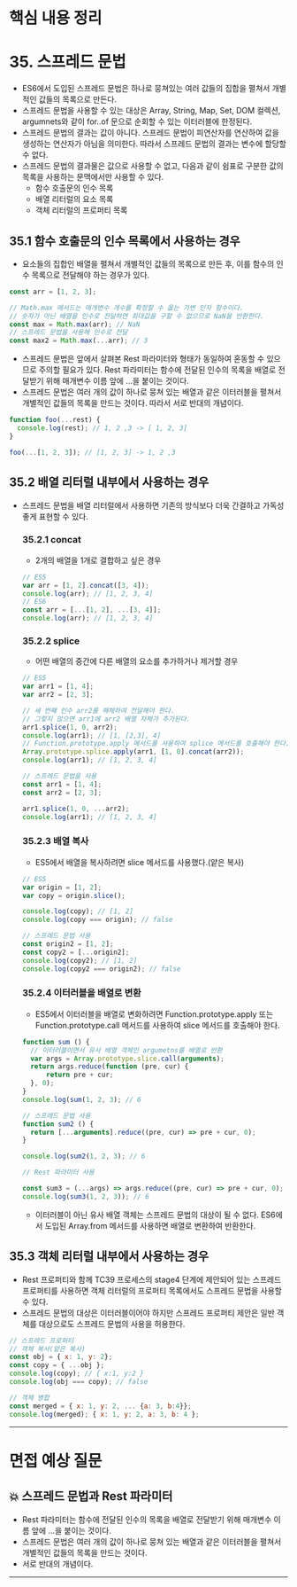 # 핵심 내용 정리

# 35. 스프레드 문법

- ES6에서 도입된 스프레드 문법은 하나로 뭉쳐있는 여러 값들의 집합을 펼쳐서 개별적인 값들의 목록으로 만든다.
- 스프레드 문법을 사용할 수 있는 대상은 Array, String, Map, Set, DOM 컬렉션, argumnets와 같이 for..of 문으로 순회할 수 있는 이터러블에 한정된다.
- 스프레드 문법의 결과는 값이 아니다. 스프레드 문법이 피연산자를 연산하여 값을 생성하는 연산자가 아님을 의미한다. 따라서 스프레드 문법의 결과는 변수에 할당할 수 없다.
- 스프레드 문법의 결과물은 값으로 사용할 수 없고, 다음과 같이 쉼표로 구분한 값의 목록을 사용하는 문맥에서만 사용할 수 있다.
  - 함수 호출문의 인수 목록
  - 배열 리터럴의 요소 목록
  - 객체 리터럴의 프로퍼티 목록

## 35.1 함수 호출문의 인수 목록에서 사용하는 경우

- 요소들의 집합인 배열을 펼쳐서 개별적인 값들의 목록으로 만든 후, 이를 함수의 인수 목록으로 전달해야 하는 경우가 있다.

```jsx
const arr = [1, 2, 3];

// Math.max 메서드는 매개변수 개수를 확정할 수 옶는 가변 인자 함수이다.
// 숫자가 아닌 배열을 인수로 전달하면 최대값을 구할 수 없으므로 NaN을 반환한다.
const max = Math.max(arr); // NaN
// 스프레드 문법을 사용해 인수로 전달
const max2 = Math.max(...arr); // 3
```

- 스프레드 문법은 앞에서 살펴본 Rest 파라미터와 형태가 동일하여 혼동할 수 있으므로 주의할 필요가 있다. Rest 파라미터는 함수에 전달된 인수의 목록을 배열로 전달받기 위해 매개변수 이름 앞에 …을 붙이는 것이다.
- 스프레드 문법은 여러 개의 값이 하나로 뭉쳐 있는 배열과 같은 이터러블을 펼쳐서 개별적인 값들의 목록을 만드는 것이다. 따라서 서로 반대의 개념이다.

```jsx
function foo(...rest) {
  console.log(rest); // 1, 2 ,3 -> [ 1, 2, 3]
}

foo(...[1, 2, 3]); // [1, 2, 3] -> 1, 2 ,3
```

## 35.2 배열 리터럴 내부에서 사용하는 경우

- 스프레드 문법을 배열 리터럴에서 사용하면 기존의 방식보다 더욱 간결하고 가독성 좋게 표현할 수 있다.

  ### 35.2.1 concat

  - 2개의 배열을 1개로 결합하고 싶은 경우

  ```jsx
  // ES5
  var arr = [1, 2].concat([3, 4]);
  console.log(arr); // [1, 2, 3, 4]
  // ES6
  const arr = [...[1, 2], ...[3, 4]];
  console.log(arr); // [1, 2, 3, 4]
  ```

  ### 35.2.2 splice

  - 어떤 배열의 중간에 다른 배열의 요소를 추가하거나 제거할 경우

  ```jsx
  // ES5
  var arr1 = [1, 4];
  var arr2 = [2, 3];

  // 세 번째 인수 arr2를 해체하여 전달해야 한다.
  // 그렇지 않으면 arr1에 arr2 배열 자체가 추가된다.
  arr1.splice(1, 0, arr2);
  console.log(arr1); // [1, [2,3], 4]
  // Function.prototype.apply 메서드를 사용하여 splice 메서드를 호출해야 한다.
  Array.prototype.splice.apply(arr1, [1, 0].concat(arr2));
  console.log(arr1); // [1, 2, 3, 4]

  // 스프레드 문법을 사용
  const arr1 = [1, 4];
  const arr2 = [2, 3];

  arr1.splice(1, 0, ...arr2);
  console.log(arr1); // [1, 2, 3, 4]
  ```

  ### 35.2.3 배열 복사

  - ES5에서 배열을 복사하려면 slice 메서드를 사용했다.(얕은 복사)

  ```jsx
  // ES5
  var origin = [1, 2];
  var copy = origin.slice();

  console.log(copy); // [1, 2]
  console.log(copy === origin); // false

  // 스프레드 문법 사용
  const origin2 = [1, 2];
  const copy2 = [...origin2];
  console.log(copy2); // [1, 2]
  console.log(copy2 === origin2); // false
  ```

  ### 35.2.4 이터러블을 배열로 변환

  - ES5에서 이터러블을 배열로 변화하려면 Function.prototype.apply 또는 Function.prototype.call 메서드를 사용하여 slice 메서드를 호출해야 한다.

  ```jsx
  function sum () {
  	// 이터러블이면서 유사 배열 객체인 argumetns를 배열로 반환
  	var args = Array.prototype.slice.call(arguments);
  	return args.reduce(function (pre, cur) {
  		return pre + cur;
  	}, 0);
  }
  console.log(sum(1, 2, 3); // 6

  // 스프레드 문법 사용
  function sum2 () {
  	return [...arguments].reduce((pre, cur) => pre + cur, 0);
  }

  console.log(sum2(1, 2, 3); // 6

  // Rest 파라미터 사용

  const sum3 = (...args) => args.reduce((pre, cur) => pre + cur, 0);
  console.log(sum3(1, 2, 3)); // 6
  ```

  - 이터러블이 아닌 유사 배열 객체는 스프레드 문법의 대상이 될 수 없다. ES6에서 도입된 Array.from 메서드를 사용하면 배열로 변환하여 반환한다.

## 35.3 객체 리터럴 내부에서 사용하는 경우

- Rest 프로퍼티와 함께 TC39 프로세스의 stage4 단계에 제안되어 있는 스프레드 프로퍼티를 사용하면 객체 리터럴의 프로퍼티 목록에서도 스프레드 문법을 사용할 수 있다.
- 스프레드 문법의 대상은 이터러블이어야 하지만 스프레드 프로퍼티 제안은 일반 객체를 대상으로도 스프레드 문법의 사용을 허용한다.

```jsx
// 스프레드 프로퍼티
// 객체 복사(얕은 복사)
const obj = { x: 1, y: 2};
const copy = { ...obj };
console.log(copy); // { x:1, y:2 }
console.log(obj === copy); // false

// 객체 병합
const merged = { x: 1, y: 2, ... {a: 3, b:4}};
console.log(merged); { x: 1, y: 2, a: 3, b: 4 };
```

---

# 면접 예상 질문

## 💥 스프레드 문법과 Rest 파라미터

- Rest 파라미터는 함수에 전달된 인수의 목록을 배열로 전달받기 위해 매개변수 이름 앞에 …을 붙이는 것이다.
- 스프레드 문법은 여러 개의 값이 하나로 뭉쳐 있는 배열과 같은 이터러블을 펼쳐서 개별적인 값들의 목록을 만드는 것이다.
- 서로 반대의 개념이다.

---
